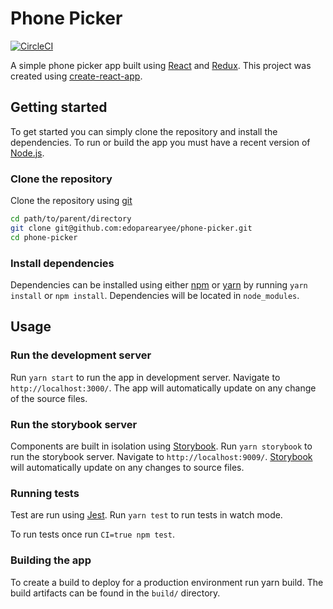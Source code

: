 # Phone Picker

[![CircleCI](https://circleci.com/gh/edoparearyee/phone-picker.svg?style=shield)](https://circleci.com/gh/edoparearyee/phone-picker)

A simple phone picker app built using [React][react] and [Redux][redux]. This project was created using [create-react-app][create-react-app].

## Getting started

To get started you can simply clone the repository and install the dependencies. To run or build the app you must have a recent version of [Node.js][node].

### Clone the repository

Clone the repository using [git][git]

```bash
cd path/to/parent/directory
git clone git@github.com:edoparearyee/phone-picker.git
cd phone-picker
```

### Install dependencies

Dependencies can be installed using either [npm][npm] or [yarn][yarn] by running `yarn install` or `npm install`. Dependencies will be located in `node_modules`.

## Usage

### Run the development server

Run `yarn start` to run the app in development server. Navigate to `http://localhost:3000/`. The app will automatically update on any change of the source files.

### Run the storybook server

Components are built in isolation using [Storybook][storybook]. Run `yarn storybook` to run the storybook server. Navigate to `http://localhost:9009/`. [Storybook][storybook] will automatically update on any changes to source files.

### Running tests

Test are run using [Jest][jest]. Run `yarn test` to run tests in watch mode.

To run tests once run `CI=true npm test`.

### Building the app

To create a build to deploy for a production environment run yarn build. The build artifacts can be found in the `build/` directory.


[react]: https://reactjs.org/
[create-react-app]: https://github.com/facebook/create-react-app
[redux]: https://redux.js.org/
[git]: http://git-scm.com/
[npm]: https://www.npmjs.com/
[yarn]: https://yarnpkg.com/en/
[storybook]: https://storybook.js.org/
[jest]: https://jestjs.io/
[node]: https://nodejs.org/en/
